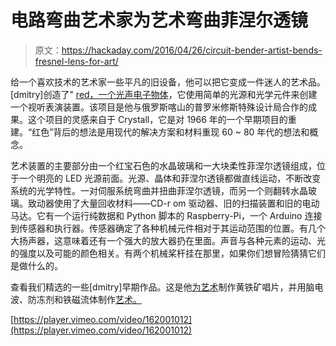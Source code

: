 # 电路弯曲艺术家为艺术弯曲菲涅尔透镜

> 原文：<https://hackaday.com/2016/04/26/circuit-bender-artist-bends-fresnel-lens-for-art/>

给一个喜欢技术的艺术家一些平凡的旧设备，他可以把它变成一件迷人的艺术品。[dmitry]创造了" [red，一个光声电子物体](http://vtol.cc/filter/works/red)，它使用简单的光源和光学元件来创建一个视听表演装置。该项目是他与俄罗斯喀山的普罗米修斯特殊设计局合作的成果。这个项目的灵感来自于 Crystall，它是对 1966 年的一个早期项目的重建。“红色”背后的想法是用现代的解决方案和材料重现 60 ~ 80 年代的想法和概念。

艺术装置的主要部分由一个红宝石色的水晶玻璃和一大块柔性菲涅尔透镜组成，位于一个明亮的 LED 光源前面。光源、晶体和菲涅尔透镜都做直线运动，不断改变系统的光学特性。一对伺服系统弯曲并扭曲菲涅尔透镜，而另一个则翻转水晶玻璃。致动器使用了大量回收材料——CD-r om 驱动器、旧的扫描装置和旧的电动马达。它有一个运行纯数据和 Python 脚本的 Raspberry-Pi，一个 Arduino 连接到传感器和执行器。传感器确定了各种机械元件相对于其运动范围的位置。有几个大扬声器，这意味着还有一个强大的放大器扔在里面。声音与各种元素的运动、光的强度以及可能的颜色相关。有两个机械桨杆挂在那里，如果你们想冒险猜猜它们是做什么的。

查看我们精选的一些[dmitry]早期作品。这是他[为艺术](http://hackaday.com/2015/09/26/spinning-a-pyrite-record-for-art/)制作黄铁矿唱片，并用脑电波、防冻剂和铁磁流体制作[艺术。](http://hackaday.com/2014/10/03/art-from-brainwaves-antifreeze-and-ferrofluid/)

[https://player.vimeo.com/video/162001012](https://player.vimeo.com/video/162001012)